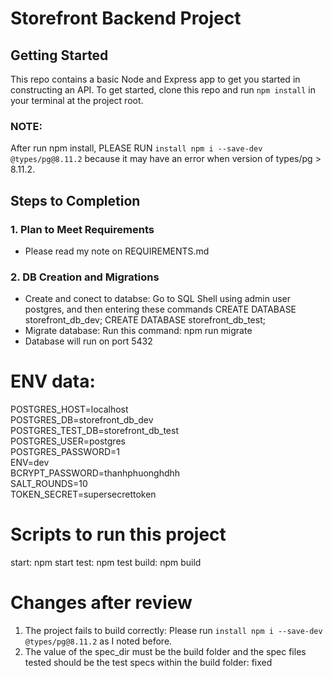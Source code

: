 # Storefront Backend Project

## Getting Started

This repo contains a basic Node and Express app to get you started in constructing an API. To get started, clone this repo and run `npm install` in your terminal at the project root.
### NOTE:
After run npm install, PLEASE RUN `install npm i --save-dev @types/pg@8.11.2` because it may have an error when version of types/pg > 8.11.2.

## Steps to Completion

### 1. Plan to Meet Requirements
- Please read my note on REQUIREMENTS.md

### 2.  DB Creation and Migrations
- Create and conect to databse: Go to SQL Shell using admin user postgres, and then entering these commands
    CREATE DATABASE storefront_db_dev;
    CREATE DATABASE storefront_db_test;
- Migrate database: Run this command: npm run migrate
- Database will run on port 5432

# ENV data:
POSTGRES_HOST=localhost  
POSTGRES_DB=storefront_db_dev  
POSTGRES_TEST_DB=storefront_db_test  
POSTGRES_USER=postgres  
POSTGRES_PASSWORD=1  
ENV=dev  
BCRYPT_PASSWORD=thanhphuonghdhh  
SALT_ROUNDS=10  
TOKEN_SECRET=supersecrettoken  

# Scripts to run this project
start: npm start
test: npm test
build: npm build

# Changes after review
1. The project fails to build correctly: Please run `install npm i --save-dev @types/pg@8.11.2` as I noted before.
2. The value of the spec_dir must be the build folder and the spec files tested should be the test specs within the build folder: fixed
